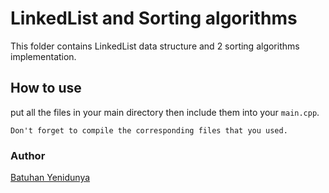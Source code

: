 # LinkedList and Sorting algorithms

This folder contains LinkedList data structure and 2 sorting algorithms implementation.

## How to use
put all the files in your main directory then include them into your `main.cpp`. 
 
    Don't forget to compile the corresponding files that you used.

### Author
[Batuhan Yenidunya](https://github.com/batuhanyndny)